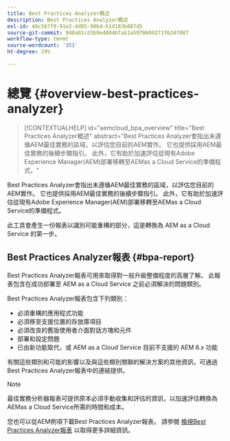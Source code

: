 ```yaml
---
title: Best Practices Analyzer概述
description: Best Practices Analyzer概述
exl-id: 46c567f8-91e2-4d85-98bd-61d183b887d5
source-git-commit: 940a01cd3b9e4804bfab1a5970699271f624f087
workflow-type: tm+mt
source-wordcount: '351'
ht-degree: 29%

---
```


# 總覽 {#overview-best-practices-analyzer}

>[!CONTEXTUALHELP]
>id="aemcloud_bpa_overview"
>title="Best Practices Analyzer概述"
>abstract="Best Practices Analyzer會指出未遵循AEM最佳實務的區域，以評估您目前的AEM實作。 它也提供採用AEM最佳實務的後續步驟指引。 此外，它有助於加速評估從現有Adobe Experience Manager(AEM)部署移轉至AEMas a Cloud Service的準備程式。"

Best Practices Analyzer會指出未遵循AEM最佳實務的區域，以評估您目前的AEM實作。 它也提供採用AEM最佳實務的後續步驟指引。 此外，它有助於加速評估從現有Adobe Experience Manager(AEM)部署移轉至AEMas a Cloud Service的準備程式。

此工具會產生一份報表以識別可能重構的部分，這是轉換為 AEM as a Cloud Service 的第一步。

## Best Practices Analyzer報表 {#bpa-report}

Best Practices Analyzer報表可用來取得對一般升級整備程度的高層了解。 此報表包含在成功部署至 AEM as a Cloud Service 之前必須解決的問題類別。

Best Practices Analyzer報表包含下列類別：

* 必須重構的應用程式功能
* 必須移至支援位置的存放庫項目
* 必須改良的舊版使用者介面對話方塊和元件
* 部署和設定問題
* 已由新功能取代，或 AEM as a Cloud Service 目前不支援的 AEM 6.x 功能

有關這些類別和可能的影響以及與這些類別關聯的解決方案的其他資訊，可通過Best Practices Analyzer報表中的連結提供。

>[!NOTE]
>最佳實務分析器報表可提供原本必須手動收集和評估的資訊，以加速評估轉換為AEMas a Cloud Service所需的時間和成本。

您也可以從AEM例項下載Best Practices Analyzer報表。 請參閱 [檢視Best Practices Analyzer報表](/help/journey-migration/best-practices-analyzer/using-best-practices-analyzer.md#viewing-report) 以取得更多詳細資訊。
